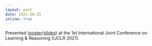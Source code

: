 ```yaml
---
layout: post
date: 2021-10-25
inline: true
---
```


Presented ([poster](/assets/pdf/IJCLR_2021_poster.pdf)/[slides](/assets/pdf/IJCLR_slides.pdf)) at the 1st International Joint Conference on Learning & Reasoning (IJCLR 2021).
